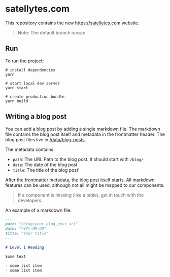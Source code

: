 # satellytes.com

This repository contains the new https://satellytes.com website.

> Note: The default branch is `main`

## Run

To run the project:

```
# install dependencies
yarn

# start local dev server
yarn start

# create production bundle
yarn build
```

## Writing a blog post

You can add a blog post by adding a single markdown file. The markdown file contains the blog post itself and 
metadata in the frontmatter header. The blog post files live in [/data/blog-posts](/data/blog-posts).

The metadata contains:
- `path`: The URL Path to the blog post. It should start with `/blog/`
- `date`: The date of the blog post
- `title`: The title of the blog post'

After the frontmatter metadata, the blog post itself starts. All markdown features can be used, although not all might
be mapped to our components. 

> If a component is missing (like a table), get in touch with the developers.

An example of a markdown file:

```markdown
---
path: "/blog/your_blog_post_url"
date: "YYYY-MM-DD"
title: "Your title"
---

# Level 1 Heading

Some text

- some list item
- some list item
```
